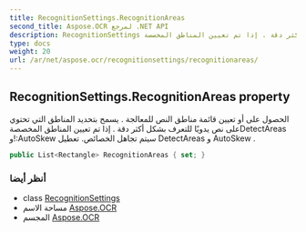 ```yaml
---
title: RecognitionSettings.RecognitionAreas
second_title: Aspose.OCR لمرجع .NET API
description: RecognitionSettings ملكية. الحصول على أو تعيين قائمة مناطق النص للمعالجة .  يسمح بتحديد المناطق التي تحتوي على نص يدويًا للتعرف بشكل أكثر دقة . إذا تم تعيين المناطق المخصصةDetectAreas وAutoSkew سيتم تجاهل الخصائص. تعطيل DetectAreas و AutoSkew .
type: docs
weight: 20
url: /ar/net/aspose.ocr/recognitionsettings/recognitionareas/
---
```

## RecognitionSettings.RecognitionAreas property

الحصول على أو تعيين قائمة مناطق النص للمعالجة .  يسمح بتحديد المناطق التي تحتوي على نص يدويًا للتعرف بشكل أكثر دقة . إذا تم تعيين المناطق المخصصةDetectAreas و!:AutoSkew سيتم تجاهل الخصائص. تعطيل DetectAreas و AutoSkew .

```csharp
public List<Rectangle> RecognitionAreas { set; }
```

### أنظر أيضا

* class [RecognitionSettings](../)
* مساحة الاسم [Aspose.OCR](../../recognitionsettings/)
* المجسم [Aspose.OCR](../../../)


